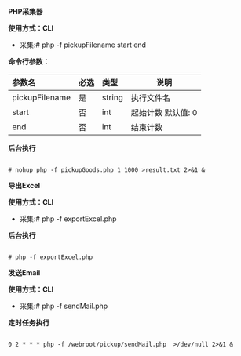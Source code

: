 **PHP采集器**


**使用方式：CLI**
- 采集:# php -f pickupFilename start end


**命令行参数：** 

|参数名|必选|类型|说明|
|:----    |:---|:----- |-----   |
|pickupFilename|是  |string |执行文件名 |
|start|否  |int |起始计数 默认值: 0 |
|end|否  |int |结束计数 |

**后台执行**

``` 

# nohup php -f pickupGoods.php 1 1000 >result.txt 2>&1 &

```


**导出Excel**

**使用方式：CLI**
- 采集:# php -f exportExcel.php

**后台执行**

``` 

# php -f exportExcel.php

```

**发送Email**

**使用方式：CLI**
- 采集:# php -f sendMail.php


**定时任务执行**

``` 

0 2 * * * php -f /webroot/pickup/sendMail.php  >/dev/null 2>&1 &

```
